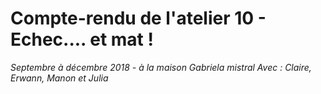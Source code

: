 # Compte-rendu de l'atelier 10 - Echec.... et mat ! 
*Septembre à décembre 2018 - à la maison Gabriela mistral
Avec : Claire, Erwann, Manon et Julia*

